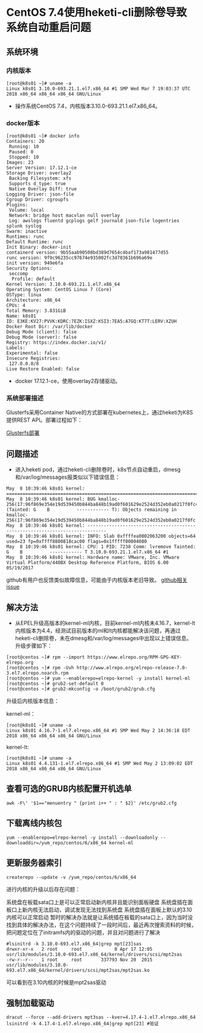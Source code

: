 # CentOS 7.4使用heketi-cli删除卷导致系统自动重启问题

## 系统环境

### 内核版本

```text
[root@k8s01 ~]# uname -a
Linux k8s01 3.10.0-693.21.1.el7.x86_64 #1 SMP Wed Mar 7 19:03:37 UTC 2018 x86_64 x86_64 x86_64 GNU/Linux
```

* 操作系统CentOS 7.4，内核版本3.10.0-693.21.1.el7.x86_64。

### docker版本

```text
[root@k8s01 ~]# docker info
Containers: 20
 Running: 10
 Paused: 0
 Stopped: 10
Images: 23
Server Version: 17.12.1-ce
Storage Driver: overlay2
 Backing Filesystem: xfs
 Supports d_type: true
 Native Overlay Diff: true
Logging Driver: json-file
Cgroup Driver: cgroupfs
Plugins:
 Volume: local
 Network: bridge host macvlan null overlay
 Log: awslogs fluentd gcplogs gelf journald json-file logentries splunk syslog
Swarm: inactive
Runtimes: runc
Default Runtime: runc
Init Binary: docker-init
containerd version: 9b55aab90508bd389d7654c4baf173a981477d55
runc version: 9f9c96235cc97674e935002fc3d78361b696a69e
init version: 949e6fa
Security Options:
 seccomp
  Profile: default
Kernel Version: 3.10.0-693.21.1.el7.x86_64
Operating System: CentOS Linux 7 (Core)
OSType: linux
Architecture: x86_64
CPUs: 4
Total Memory: 3.831GiB
Name: k8s01
ID: E3KE:KV27:PVVK:KDRC:7EZK:ISXZ:KSI3:7EA5:A7GQ:KT7T:LERV:XZUH
Docker Root Dir: /var/lib/docker
Debug Mode (client): false
Debug Mode (server): false
Registry: https://index.docker.io/v1/
Labels:
Experimental: false
Insecure Registries:
 127.0.0.0/8
Live Restore Enabled: false

```

* docker 17.12.1-ce，使用overlay2存储驱动。

### 系统部署描述

Glusterfs采用Container Native的方式部署在kubernetes上，通过heketi为K8S提供REST API。部署过程如下：

[Glusterfs部署](https://github.com/iiitux/Kubernetes-1.9.4-Binary-Installation/blob/master/13.%E9%83%A8%E7%BD%B2Glusterfs.md)

## 问题描述

* 进入heketi pod，通过heketi-cli删除卷时，k8s节点自动重启，dmesg和/var/log/messages报类似以下错误信息：

```text
May  8 10:39:46 k8s01 kernel: =============================================================================
May  8 10:39:46 k8s01 kernel: BUG kmalloc-256(17:96f869e354e19d539450b844ba848b19ad0f601629e2524d352eb0a0217f0fc4) (Tainted: G    B          ------------ T): Objects remaining in kmalloc-256(17:96f869e354e19d539450b844ba848b19ad0f601629e2524d352eb0a0217f0fc
May  8 10:39:46 k8s01 kernel: -----------------------------------------------------------------------------
May  8 10:39:46 k8s01 kernel: INFO: Slab 0xffffea0002063200 objects=64 used=23 fp=0xffff8800818cac00 flags=0x1fffff00004080
May  8 10:39:46 k8s01 kernel: CPU: 1 PID: 7238 Comm: lvremove Tainted: G    B          ------------ T 3.10.0-693.21.1.el7.x86_64 #1
May  8 10:39:46 k8s01 kernel: Hardware name: VMware, Inc. VMware Virtual Platform/440BX Desktop Reference Platform, BIOS 6.00 05/19/2017
```

github有用户也反馈类似故障信息，可能由于内核版本老旧导致。
[github相关issue](https://github.com/moby/moby/issues/29879)

## 解决方法

* 从EPEL升级高版本的kernel-ml内核，目前kernel-ml内核未4.16.7，kernel-lt内核版本为4.4，经测试目前版本的ml和lt内核都能解决该问题，再通过heketi-cli删除卷，未在dmesg和/var/log/messages中出现以上错误信息。升级步骤如下：
```
[root@centos ~]# rpm --import https://www.elrepo.org/RPM-GPG-KEY-elrepo.org
[root@centos ~]# rpm -Uvh http://www.elrepo.org/elrepo-release-7.0-3.el7.elrepo.noarch.rpm
[root@centos ~]# yum --enablerepo=elrepo-kernel -y install kernel-ml
[root@centos ~]# grub2-set-default 0
[root@centos ~]# grub2-mkconfig -o /boot/grub2/grub.cfg
```
升级后内核版本信息：

kernel-ml：

```text
[root@k8s01 ~]# uname -a
Linux k8s01 4.16.7-1.el7.elrepo.x86_64 #1 SMP Wed May 2 14:36:18 EDT 2018 x86_64 x86_64 x86_64 GNU/Linux
```

kernel-lt:

```text
[root@k8s01 ~]# uname -a
Linux k8s01 4.4.131-1.el7.elrepo.x86_64 #1 SMP Wed May 2 13:09:02 EDT 2018 x86_64 x86_64 x86_64 GNU/Linux
```
## 查看可选的GRUB内核配置开机选单
```
awk -F\' '$1=="menuentry " {print i++ " : " $2}' /etc/grub2.cfg
```
## 下载离线内核包
```
yum --enablerepo=elrepo-kernel -y install --downloadonly --downloaddir=/yum_repo/centos/6/x86_64 kernel-ml
```
## 更新服务器索引
```
createrepo --update -v /yum_repo/centos/6/x86_64
```
进行内核的升级以后存在问题：

系统盘在板载sata口上是可以正常启动新内核并且能识别面板硬盘
系统盘插在面板口上新内核无法启动，调试发现无法找到系统盘
系统盘插在面板上默认的3.10内核可以正常启动
暂时的解决办法就是让系统插在板载的sata口上，因为当时没找到具体的解决办法，在这个问题持续了一段时间后，最近再次搜索资料的时候，把问题定位在了initramfs内的驱动的问题，并且对问题进行了解决
```
#lsinitrd -k 3.10.0-693.el7.x86_64|grep mpt[23]sas
drwxr-xr-x   2 root     root            0 Apr 17 12:05 usr/lib/modules/3.10.0-693.el7.x86_64/kernel/drivers/scsi/mpt2sas
-rw-r--r--   1 root     root       337793 Nov 20  2015 usr/lib/modules/3.10.0-693.el7.x86_64/kernel/drivers/scsi/mpt2sas/mpt2sas.ko
```
可以看到在3.10内核的时候是mpt2sas驱动
## 强制加载驱动
```
dracut --force --add-drivers mpt3sas --kver=4.17.4-1.el7.elrepo.x86_64
lsinitrd -k 4.17.4-1.el7.elrepo.x86_64|grep mpt[23] #验证
```
